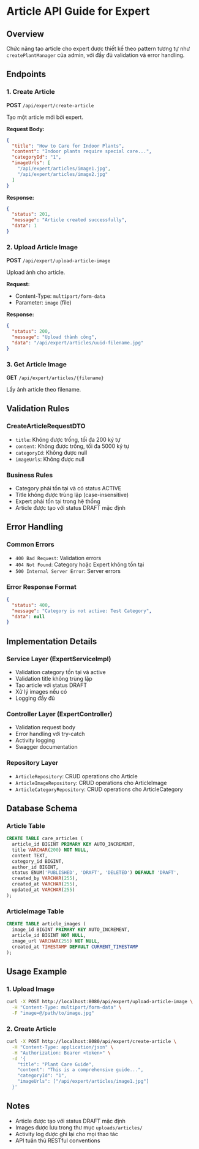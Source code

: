 # Article API Guide for Expert

## Overview
Chức năng tạo article cho expert được thiết kế theo pattern tương tự như `createPlantManager` của admin, với đầy đủ validation và error handling.

## Endpoints

### 1. Create Article
**POST** `/api/expert/create-article`

Tạo một article mới bởi expert.

**Request Body:**
```json
{
  "title": "How to Care for Indoor Plants",
  "content": "Indoor plants require special care...",
  "categoryId": "1",
  "imageUrls": [
    "/api/expert/articles/image1.jpg",
    "/api/expert/articles/image2.jpg"
  ]
}
```

**Response:**
```json
{
  "status": 201,
  "message": "Article created successfully",
  "data": 1
}
```

### 2. Upload Article Image
**POST** `/api/expert/upload-article-image`

Upload ảnh cho article.

**Request:**
- Content-Type: `multipart/form-data`
- Parameter: `image` (file)

**Response:**
```json
{
  "status": 200,
  "message": "Upload thành công",
  "data": "/api/expert/articles/uuid-filename.jpg"
}
```

### 3. Get Article Image
**GET** `/api/expert/articles/{filename}`

Lấy ảnh article theo filename.

## Validation Rules

### CreateArticleRequestDTO
- `title`: Không được trống, tối đa 200 ký tự
- `content`: Không được trống, tối đa 5000 ký tự  
- `categoryId`: Không được null
- `imageUrls`: Không được null

### Business Rules
- Category phải tồn tại và có status ACTIVE
- Title không được trùng lặp (case-insensitive)
- Expert phải tồn tại trong hệ thống
- Article được tạo với status DRAFT mặc định

## Error Handling

### Common Errors
- `400 Bad Request`: Validation errors
- `404 Not Found`: Category hoặc Expert không tồn tại
- `500 Internal Server Error`: Server errors

### Error Response Format
```json
{
  "status": 400,
  "message": "Category is not active: Test Category",
  "data": null
}
```

## Implementation Details

### Service Layer (ExpertServiceImpl)
- Validation category tồn tại và active
- Validation title không trùng lặp
- Tạo article với status DRAFT
- Xử lý images nếu có
- Logging đầy đủ

### Controller Layer (ExpertController)
- Validation request body
- Error handling với try-catch
- Activity logging
- Swagger documentation

### Repository Layer
- `ArticleRepository`: CRUD operations cho Article
- `ArticleImageRepository`: CRUD operations cho ArticleImage
- `ArticleCategoryRepository`: CRUD operations cho ArticleCategory

## Database Schema

### Article Table
```sql
CREATE TABLE care_articles (
  article_id BIGINT PRIMARY KEY AUTO_INCREMENT,
  title VARCHAR(200) NOT NULL,
  content TEXT,
  category_id BIGINT,
  author_id BIGINT,
  status ENUM('PUBLISHED', 'DRAFT', 'DELETED') DEFAULT 'DRAFT',
  created_by VARCHAR(255),
  created_at VARCHAR(255),
  updated_at VARCHAR(255)
);
```

### ArticleImage Table
```sql
CREATE TABLE article_images (
  image_id BIGINT PRIMARY KEY AUTO_INCREMENT,
  article_id BIGINT NOT NULL,
  image_url VARCHAR(255) NOT NULL,
  created_at TIMESTAMP DEFAULT CURRENT_TIMESTAMP
);
```

## Usage Example

### 1. Upload Image
```bash
curl -X POST http://localhost:8080/api/expert/upload-article-image \
  -H "Content-Type: multipart/form-data" \
  -F "image=@/path/to/image.jpg"
```

### 2. Create Article
```bash
curl -X POST http://localhost:8080/api/expert/create-article \
  -H "Content-Type: application/json" \
  -H "Authorization: Bearer <token>" \
  -d '{
    "title": "Plant Care Guide",
    "content": "This is a comprehensive guide...",
    "categoryId": "1",
    "imageUrls": ["/api/expert/articles/image1.jpg"]
  }'
```

## Notes
- Article được tạo với status DRAFT mặc định
- Images được lưu trong thư mục `uploads/articles/`
- Activity log được ghi lại cho mọi thao tác
- API tuân thủ RESTful conventions 